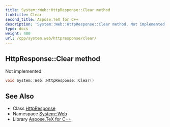 ```yaml
---
title: System::Web::HttpResponse::Clear method
linktitle: Clear
second_title: Aspose.TeX for C++
description: 'System::Web::HttpResponse::Clear method. Not implemented in C++.'
type: docs
weight: 400
url: /cpp/system.web/httpresponse/clear/
---
```

## HttpResponse::Clear method


Not implemented.

```cpp
void System::Web::HttpResponse::Clear()
```

## See Also

* Class [HttpResponse](../)
* Namespace [System::Web](../../)
* Library [Aspose.TeX for C++](../../../)
